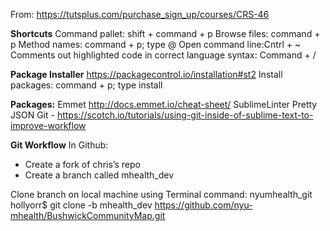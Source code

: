 From: https://tutsplus.com/purchase_sign_up/courses/CRS-46

**Shortcuts**
Command pallet: shift + command + p
Browse files: command + p
Method names: command + p; type @
Open command line:Cntrl + ~
Comments out highlighted code in correct language syntax: Command + / 

**Package Installer**
https://packagecontrol.io/installation#st2
Install packages: command + p; type install

**Packages:**
Emmet http://docs.emmet.io/cheat-sheet/
SublimeLinter
Pretty JSON
Git - https://scotch.io/tutorials/using-git-inside-of-sublime-text-to-improve-workflow

**Git Workflow**
In Github:
  * Create a fork of chris’s repo
  * Create a branch called mhealth_dev

Clone branch on local machine using Terminal command:
    nyumhealth_git hollyorr$ git clone -b mhealth_dev https://github.com/nyu-mhealth/BushwickCommunityMap.git
